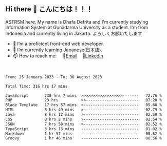 ## Hi there 👋 こんにちは！！！
ASTRSM here, My name is Dhafa Defrita and I'm currently studying Information System at Gunadarma University as a student. I'm from Indonesia and currently living in Jakarta. よろしくお願いたします

- 🔭 I’m a proficient front-end web developer.
- 🌱 I’m currently learning Japanese(日本語).
- 📫 How to reach me: &nbsp;&nbsp;&nbsp;&nbsp;📧[Email](dhafadefrita@gmail.com)&nbsp;&nbsp;&nbsp;&nbsp;💼[LinkedIn](https://www.linkedin.com/in/dhafa-defrita-rama-yudistira-9357a9229/)
<br>
<!-- <p align="left">
<a href="https://github.com/ASTRSM">
  <img height="180em" src="https://github-readme-stats-eight-theta.vercel.app/api?username=ASTRSM&show_icons=true&theme=dracula&include_all_commits=true&count_private=true"/>
  <img height="180em" src="https://github-readme-stats-eight-theta.vercel.app/api/top-langs/?username=ASTRSM&layout=compact&langs_count=8&theme=dracula"/>
</a>
</p> -->

<!--START_SECTION:waka-->

```txt
From: 25 January 2023 - To: 30 August 2023

Total Time: 316 hrs 17 mins

JavaScript       230 hrs 7 mins  >>>>>>>>>>>>>>>>>>-------   72.76 %
PHP              23 hrs          >>-----------------------   07.28 %
Blade Template   17 hrs 57 mins  >------------------------   05.68 %
HTML             8 hrs 49 mins   >------------------------   02.79 %
Java             8 hrs 12 mins   >------------------------   02.59 %
CSS              8 hrs 2 mins    >------------------------   02.54 %
JSON             7 hrs 58 mins   >------------------------   02.52 %
TypeScript       3 hrs 13 mins   -------------------------   01.02 %
Markdown         1 hr 57 mins    -------------------------   00.62 %
Groovy           1 hr 46 mins    -------------------------   00.56 %
```

<!--END_SECTION:waka-->
